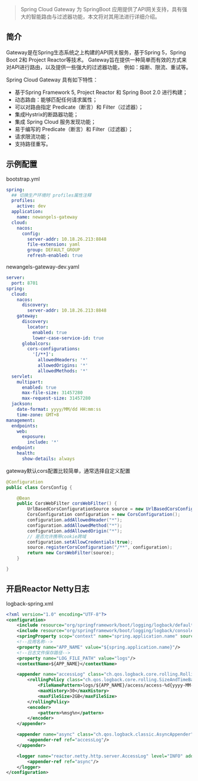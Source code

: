 > Spring Cloud Gateway 为 SpringBoot 应用提供了API网关支持，具有强大的智能路由与过滤器功能，本文将对其用法进行详细介绍。

## 简介

Gateway是在Spring生态系统之上构建的API网关服务，基于Spring 5，Spring Boot 2和 Project Reactor等技术。
Gateway旨在提供一种简单而有效的方式来对API进行路由，以及提供一些强大的过滤器功能， 例如：熔断、限流、重试等。

Spring Cloud Gateway 具有如下特性：
* 基于Spring Framework 5, Project Reactor 和 Spring Boot 2.0 进行构建；
* 动态路由：能够匹配任何请求属性；
* 可以对路由指定 Predicate（断言）和 Filter（过滤器）；
* 集成Hystrix的断路器功能；
* 集成 Spring Cloud 服务发现功能；
* 易于编写的 Predicate（断言）和 Filter（过滤器）；
* 请求限流功能；
* 支持路径重写。

## 示例配置

bootstrap.yml

```yaml
spring:
  ## 切换生产环境时 profiles属性注释
  profiles:
    active: dev
  application:
    name: newangels-gateway
  cloud:
    nacos:
      config:
        server-addr: 10.18.26.213:8848
        file-extension: yaml
        group: DEFAULT_GROUP
        refresh-enabled: true
```

newangels-gateway-dev.yaml

```yaml
server:
  port: 8701
spring:
  cloud:
    nacos:
      discovery:
        server-addr: 10.18.26.213:8848
    gateway:
      discovery:
        locator:
          enabled: true
          lower-case-service-id: true
      globalcors:
        cors-configurations:
          '[/**]':
            allowedHeaders: '*'
            allowedOrigins: '*'
            allowedMethods: '*'                      
  servlet:
    multipart:
      enabled: true
      max-file-size: 31457280
      max-request-size: 31457280
  jackson:
    date-format: yyyy/MM/dd HH:mm:ss
    time-zone: GMT+8
management:
  endpoints:
    web:
      exposure:
        include: '*'
  endpoint:
    health:
      show-details: always
```

gateway默认cors配置比较简单，通常选择自定义配置
```java
@Configuration
public class CorsConfig {

    @Bean
    public CorsWebFilter corsWebFilter() {
        UrlBasedCorsConfigurationSource source = new UrlBasedCorsConfigurationSource();
        CorsConfiguration configuration = new CorsConfiguration();
        configuration.addAllowedHeader("*");
        configuration.addAllowedMethod("*");
        configuration.addAllowedOrigin("*");
        // 是否允许携带cookie跨域
        configuration.setAllowCredentials(true);
        source.registerCorsConfiguration("/**", configuration);
        return new CorsWebFilter(source);
    }

}
```

## 开启Reactor Netty日志
logback-spring.xml

```xml
<?xml version="1.0" encoding="UTF-8"?>
<configuration>
    <include resource="org/springframework/boot/logging/logback/defaults.xml"/>
    <include resource="org/springframework/boot/logging/logback/console-appender.xml"/>
    <springProperty scop="context" name="spring.application.name" source="spring.application.name" defaultValue=""/>
    <!--应用名称-->
    <property name="APP_NAME" value="${spring.application.name}"/>
    <!--日志文件保存路径-->
    <property name="LOG_FILE_PATH" value="logs"/>
    <contextName>${APP_NAME}</contextName>

    <appender name="accessLog" class="ch.qos.logback.core.rolling.RollingFileAppender">
        <rollingPolicy class="ch.qos.logback.core.rolling.SizeAndTimeBasedRollingPolicy">
            <FileNamePattern>logs/${APP_NAME}/access/access-%d{yyyy-MM-dd}.%i.log</FileNamePattern>
            <maxHistory>30</maxHistory>
            <maxFileSize>2GB</maxFileSize>
        </rollingPolicy>
        <encoder>
            <pattern>%msg%n</pattern>
        </encoder>
    </appender>

    <appender name="async" class="ch.qos.logback.classic.AsyncAppender">
        <appender-ref ref="accessLog"/>
    </appender>

    <logger name="reactor.netty.http.server.AccessLog" level="INFO" additivity="false">
        <appender-ref ref="async"/>
    </logger>
</configuration>
```